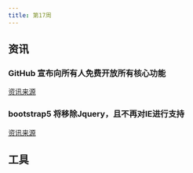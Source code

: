```yaml
---
title: 第17周
---
```


## 资讯
### GitHub 宣布向所有人免费开放所有核心功能  
[资讯来源](http://www.cet.com.cn/itpd/itxw/2532465.shtml)

### bootstrap5 将移除Jquery，且不再对IE进行支持
[资讯来源](https://github.com/twbs/bootstrap/pull/23586)

## 工具

